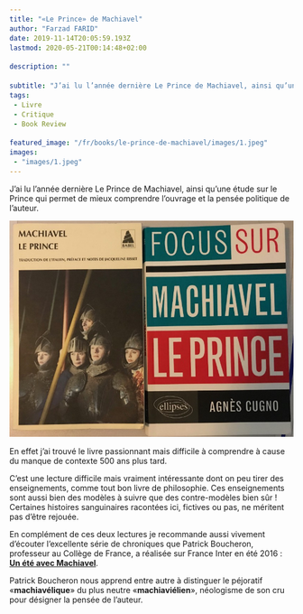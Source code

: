 ```yaml
---
title: "«Le Prince» de Machiavel"
author: "Farzad FARID"
date: 2019-11-14T20:05:59.193Z
lastmod: 2020-05-21T00:14:48+02:00

description: ""

subtitle: "J’ai lu l’année dernière Le Prince de Machiavel, ainsi qu’une étude sur le Prince qui permet de mieux comprendre l’ouvrage et la pensée…"
tags:
 - Livre
 - Critique
 - Book Review

featured_image: "/fr/books/le-prince-de-machiavel/images/1.jpeg" 
images:
 - "images/1.jpeg"
---
```


J’ai lu l’année dernière Le Prince de Machiavel, ainsi qu’une étude sur le Prince qui permet de mieux comprendre l’ouvrage et la pensée politique de l’auteur.




![image](images/1.jpeg#layoutTextWidth)



En effet j’ai trouvé le livre passionnant mais difficile à comprendre à cause du manque de contexte 500 ans plus tard.

C’est une lecture difficile mais vraiment intéressante dont on peu tirer des enseignements, comme tout bon livre de philosophie. Ces enseignements sont aussi bien des modèles à suivre que des contre-modèles bien sûr ! Certaines histoires sanguinaires racontées ici, fictives ou pas, ne méritent pas d’être rejouée.

En complément de ces deux lectures je recommande aussi vivement d’écouter l’excellente série de chroniques que Patrick Boucheron, professeur au Collège de France, a réalisée sur France Inter en été 2016 : [**Un été avec Machiavel**](https://www.franceinter.fr/emissions/un-ete-avec-machiavel).

Patrick Boucheron nous apprend entre autre à distinguer le péjoratif «**machiavélique**» du plus neutre «**machiaviélien**», néologisme de son cru pour désigner la pensée de l’auteur.

